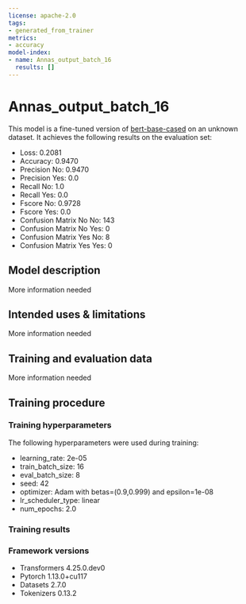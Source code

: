 ```yaml
---
license: apache-2.0
tags:
- generated_from_trainer
metrics:
- accuracy
model-index:
- name: Annas_output_batch_16
  results: []
---
```


<!-- This model card has been generated automatically according to the information the Trainer had access to. You
should probably proofread and complete it, then remove this comment. -->

# Annas_output_batch_16

This model is a fine-tuned version of [bert-base-cased](https://huggingface.co/bert-base-cased) on an unknown dataset.
It achieves the following results on the evaluation set:
- Loss: 0.2081
- Accuracy: 0.9470
- Precision No: 0.9470
- Precision Yes: 0.0
- Recall No: 1.0
- Recall Yes: 0.0
- Fscore No: 0.9728
- Fscore Yes: 0.0
- Confusion Matrix No No: 143
- Confusion Matrix No Yes: 0
- Confusion Matrix Yes No: 8
- Confusion Matrix Yes Yes: 0

## Model description

More information needed

## Intended uses & limitations

More information needed

## Training and evaluation data

More information needed

## Training procedure

### Training hyperparameters

The following hyperparameters were used during training:
- learning_rate: 2e-05
- train_batch_size: 16
- eval_batch_size: 8
- seed: 42
- optimizer: Adam with betas=(0.9,0.999) and epsilon=1e-08
- lr_scheduler_type: linear
- num_epochs: 2.0

### Training results



### Framework versions

- Transformers 4.25.0.dev0
- Pytorch 1.13.0+cu117
- Datasets 2.7.0
- Tokenizers 0.13.2

